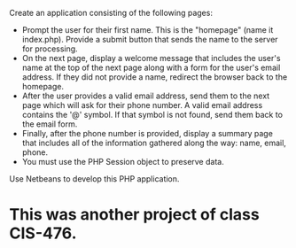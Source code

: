 Create an application consisting of the following pages:

* Prompt the user for their first name. This is the "homepage" (name it index.php).  Provide a submit button that sends the name to the server for processing.  
* On the next page, display a welcome message that includes the user's name at the top of the next page along with a form for the user's email address.  If they did not provide a name, redirect the browser back to the homepage.
* After the user provides a valid email address, send them to the next page which will ask for their phone number.  A valid email address contains the '@' symbol.  If that symbol is not found, send them back to the email form.
* Finally, after the phone number is provided, display a summary page that includes all of the information gathered along the way: name, email, phone.
* You must use the PHP Session object to preserve data.

Use Netbeans to develop this PHP application.

# This was another project of class CIS-476.
